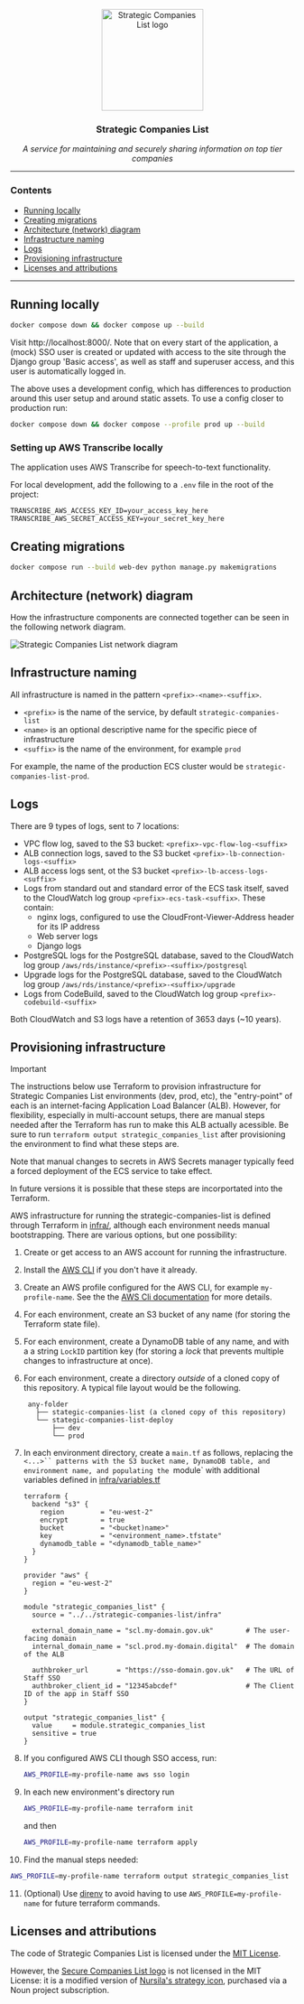 <p align="center">
  <img alt="Strategic Companies List logo" width="180" height="180" src="./.assets/scl-logo.svg">
</p>

<h3 align="center">Strategic Companies List</h3><p align="center"><em>A service for maintaining and securely sharing information on top tier companies</em></p>

----

### Contents

- [Running locally](#running-locally)
- [Creating migrations](#creating-migrations)
- [Architecture (network) diagram](#architecture-network-diagram)
- [Infrastructure naming](#infrastructure-naming)
- [Logs](#logs)
- [Provisioning infrastructure](#provisioning-infrastructure)
- [Licenses and attributions](#licenses-and-attributions)

----

## Running locally

```bash
docker compose down && docker compose up --build
```

Visit http://localhost:8000/. Note that on every start of the application, a (mock) SSO user is created or updated with access to the site through the Django group 'Basic access', as well as staff and superuser access, and this user is automatically logged in.

The above uses a development config, which has differences to production around this user setup and around static assets. To use a config closer to production run:

```bash
docker compose down && docker compose --profile prod up --build
```

### Setting up AWS Transcribe locally

The application uses AWS Transcribe for speech-to-text functionality.

For local development, add the following to a `.env` file in the root of the project:
```
TRANSCRIBE_AWS_ACCESS_KEY_ID=your_access_key_here
TRANSCRIBE_AWS_SECRET_ACCESS_KEY=your_secret_key_here
```

## Creating migrations

```bash
docker compose run --build web-dev python manage.py makemigrations
```


## Architecture (network) diagram

How the infrastructure components are connected together can be seen in the following network diagram.

![Strategic Companies List network diagram](./.assets/scl-network-diagram.svg)


## Infrastructure naming

All infrastructure is named in the pattern `<prefix>-<name>-<suffix>`.

  - `<prefix>` is the name of the service, by default `strategic-companies-list`
  - `<name>` is an optional descriptive name for the specific piece of infrastructure
  - `<suffix>` is the name of the environment, for example `prod`

For example, the name of the production ECS cluster would be `strategic-companies-list-prod`.


## Logs

There are 9 types of logs, sent to 7 locations:

- VPC flow log, saved to the S3 bucket: `<prefix>-vpc-flow-log-<suffix>`
- ALB connection logs, saved to the S3 bucket `<prefix>-lb-connection-logs-<suffix>`
- ALB access logs sent, ot the S3 bucket `<prefix>-lb-access-logs-<suffix>`
- Logs from standard out and standard error of the ECS task itself, saved to the CloudWatch log group  `<prefix>-ecs-task-<suffix>`. These contain:
  - nginx logs, configured to use the CloudFront-Viewer-Address header for its IP address
  - Web server logs
  - Django logs
- PostgreSQL logs for the PostgreSQL database, saved to the CloudWatch log group `/aws/rds/instance/<prefix>-<suffix>/postgresql`
- Upgrade logs for the PostgreSQL database, saved to the CloudWatch log group `/aws/rds/instance/<prefix>-<suffix>/upgrade`
- Logs from CodeBuild, saved to the CloudWatch log group `<prefix>-codebuild-<suffix>`

Both CloudWatch and S3 logs have a retention of 3653 days (~10 years).


## Provisioning infrastructure

> [!IMPORTANT]
> The instructions below use Terraform to provision infrastructure for Strategic Companies List environments (dev, prod, etc), the "entry-point" of each is an internet-facing Application Load Balancer (ALB). However, for flexibility, especially in multi-account setups, there are manual steps needed after the Terraform has run to make this ALB actually acessible. Be sure to run `terraform output strategic_companies_list` after provisioning the environment to find what these steps are.
>
> Note that manual changes to secrets in AWS Secrets manager typically feed a forced deployment of the ECS service to take effect.
>
> In future versions it is possible that these steps are incorportated into the Terraform.

AWS infrastructure for running the strategic-companies-list is defined through Terraform in [infra/](./infra/), although each environment needs manual bootstrapping. There are various options, but one possibility:

1. Create or get access to an AWS account for running the infrastructure.

2. Install the [AWS CLI](https://aws.amazon.com/cli/) if you don't have it already.

3. Create an AWS profile configured for the AWS CLI, for example `my-profile-name`. See the the [AWS Cli documentation](https://docs.aws.amazon.com/cli/latest/userguide/getting-started-quickstart.html) for more details.

4. For each environment, create an S3 bucket of any name (for storing the Terraform state file).

5. For each environment, create a DynamoDB table of any name, and with a a string `LockID` partition key (for storing a _lock_ that prevents multiple changes to infrastructure at once).

6. For each environment, create a directory _outside_ of a cloned copy of this repository. A typical file layout would be the following.

   ```
    any-folder
      ├── stategic-companies-list (a cloned copy of this repository)
      └── stategic-companies-list-deploy
          ├── dev
          └── prod
    ```

7. In each environment directory, create a `main.tf` as follows, replacing the `<...>`` patterns with the S3 bucket name, DynamoDB table, and environment name, and populating the `module` with additional variables defined in [infra/variables.tf](./infra/variables.tf)

    ```hcl
    terraform {
      backend "s3" {
        region         = "eu-west-2"
        encrypt        = true
        bucket         = "<bucket)name>"
        key            = "<environment_name>.tfstate"
        dynamodb_table = "<dynamodb_table_name>"
      }
    }

    provider "aws" {
      region = "eu-west-2"
    }

    module "strategic_companies_list" {
      source = "../../strategic-companies-list/infra"

      external_domain_name = "scl.my-domain.gov.uk"        # The user-facing domain
      internal_domain_name = "scl.prod.my-domain.digital"  # The domain of the ALB

      authbroker_url       = "https://sso-domain.gov.uk"   # The URL of Staff SSO
      authbroker_client_id = "12345abcdef"                 # The Client ID of the app in Staff SSO
    }

    output "strategic_companies_list" {
      value     = module.strategic_companies_list
      sensitive = true
    }
    ```

8. If you configured AWS CLI though SSO access, run:

   ```bash
   AWS_PROFILE=my-profile-name aws sso login
   ```

9. In each new environment's directory run

   ```bash
   AWS_PROFILE=my-profile-name terraform init
   ```

   and then

   ```bash
   AWS_PROFILE=my-profile-name terraform apply
   ```

10. Find the manual steps needed:

   ```bash
   AWS_PROFILE=my-profile-name terraform output strategic_companies_list
   ```

11. (Optional) Use [direnv](https://direnv.net/) to avoid having to use `AWS_PROFILE=my-profile-name` for future terraform commands.


## Licenses and attributions

The code of Strategic Companies List is licensed under the [MIT License](./LICENSE).

However, the [Secure Companies List logo](./assets/scl-logo.svg) is not licensed in the MIT License: it is a modified version of [Nursila's strategy icon](https://thenounproject.com/icon/strategy-7052985/), purchased via a Noun project subscription.
